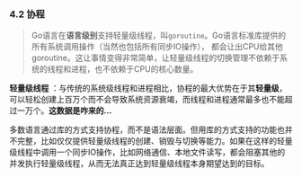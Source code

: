 ### 4.2 协程
>Go语言在**语言级别**支持轻量级线程，叫`goroutine`。Go语言标准库提供的所有系统调用操作（当然也包括所有同步IO操作），
>都会让出CPU给其他goroutine。这让事情变得非常简单，让轻量级线程的切换管理不依赖于系统的线程和进程，也不依赖于CPU的核心数量。

**轻量级线程** ：与传统的系统级线程和进程相比，协程的最大优势在于其**轻量级**，可以轻松创建上百万个而不会导致系统资源衰竭，而线程和进程通常最多也不能超过一万个。**这数据是咋来的...**

多数语言通过库的方式支持协程，而不是语法层面。但用库的方式支持的功能也并不完整，比如仅仅提供轻量级线程的创建、销毁与切换等能力。如果在这样的轻量级线程中调用一个同步IO操作，比如网络通信、本地文件读写，都会阻塞其他的并发执行轻量级线程，从而无法真正达到轻量级线程本身期望达到的目标。